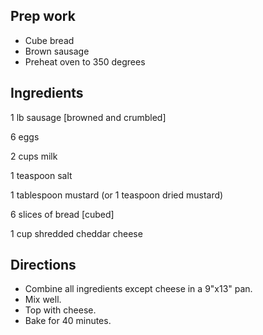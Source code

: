 ## Prep work ##

* Cube bread
* Brown sausage
* Preheat oven to 350 degrees

## Ingredients ##

1 lb sausage [browned and crumbled] 

6 eggs

2 cups milk

1 teaspoon salt

1 tablespoon mustard (or 1 teaspoon dried mustard)

6 slices of bread [cubed]

1 cup shredded cheddar cheese

## Directions ##

* Combine all ingredients except cheese in a 9"x13" pan. 
* Mix well.
* Top with cheese.
* Bake for 40 minutes. 
